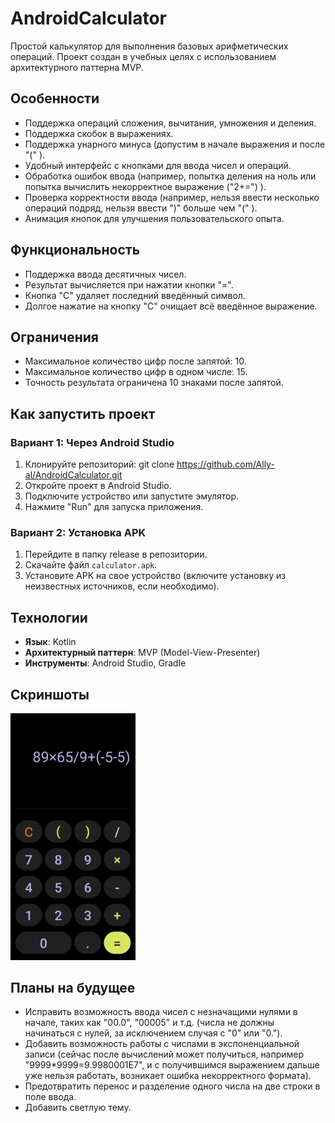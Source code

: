 # AndroidCalculator

Простой калькулятор для выполнения базовых арифметических операций. Проект создан в учебных целях с использованием архитектурного паттерна MVP.

## Особенности

- Поддержка операций сложения, вычитания, умножения и деления.
- Поддержка скобок в выражениях.
- Поддержка унарного минуса (допустим в начале выражения и после "(" ).
- Удобный интерфейс с кнопками для ввода чисел и операций.
- Обработка ошибок ввода (например, попытка деления на ноль или попытка вычислить некорректное выражение ("2+=") ).
- Проверка корректности ввода (например, нельзя ввести несколько операций подряд, нельзя ввести ")" больше чем "(" ).
- Анимация кнопок для улучшения пользовательского опыта.

## Функциональность

- Поддержка ввода десятичных чисел.
- Результат вычисляется при нажатии кнопки "=".
- Кнопка "C" удаляет последний введённый символ.
- Долгое нажатие на кнопку "C" очищает всё введённое выражение.

## Ограничения

- Максимальное количество цифр после запятой: 10.
- Максимальное количество цифр в одном числе: 15.
- Точность результата ограничена 10 знаками после запятой.

## Как запустить проект

### Вариант 1: Через Android Studio

1. Клонируйте репозиторий: git clone https://github.com/Ally-al/AndroidCalculator.git
2. Откройте проект в Android Studio.
3. Подключите устройство или запустите эмулятор.
4. Нажмите "Run" для запуска приложения.

### Вариант 2: Установка APK

1. Перейдите в папку release в репозитории.
2. Скачайте файл `calculator.apk`.
3. Установите APK на свое устройство (включите установку из неизвестных источников, если необходимо).

## Технологии

- **Язык**: Kotlin
- **Архитектурный паттерн**: MVP (Model-View-Presenter)
- **Инструменты**: Android Studio, Gradle

## Скриншоты

<img src="images/screen-shot.jpg" alt="Скриншот калькулятора" width="200">

## Планы на будущее

- Исправить возможность ввода чисел с незначащими нулями в начале, таких как "00.0", "00005" и т.д. (числа не должны начинаться с нулей, за исключением случая с "0" или "0.").
- Добавить возможность работы с числами в экспоненциальной записи (сейчас после вычислений может получиться, например "9999*9999=9.9980001E7", 
  и с получившимся выражением дальше уже нельзя работать, возникает ошибка некорректного формата).
- Предотвратить перенос и разделение одного числа на две строки в поле ввода.
- Добавить светлую тему.

